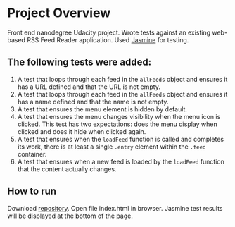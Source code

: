 # Project Overview

Front end nanodegree Udacity project. Wrote tests against an existing web-based RSS Feed Reader application. Used [Jasmine](http://jasmine.github.io/) for testing.


## The following tests were added:

1. A test that loops through each feed in the `allFeeds` object and ensures it has a URL defined and that the URL is not empty.
2. A test that loops through each feed in the `allFeeds` object and ensures it has a name defined and that the name is not empty.
3. A test that ensures the menu element is hidden by default.
4. A test that ensures the menu changes visibility when the menu icon is clicked. This test has two expectations: does the menu display when clicked and does it hide when clicked again.
5. A test that ensures when the `loadFeed` function is called and completes its work, there is at least a single `.entry` element within the `.feed` container.
6. A test that ensures when a new feed is loaded by the `loadFeed` function that the content actually changes.


## How to run
Download [repository](https://github.com/whitenl/frontend-nanodegree-feedreader.git). Open file index.html in browser. Jasmine test results will be displayed at the bottom of the page.
